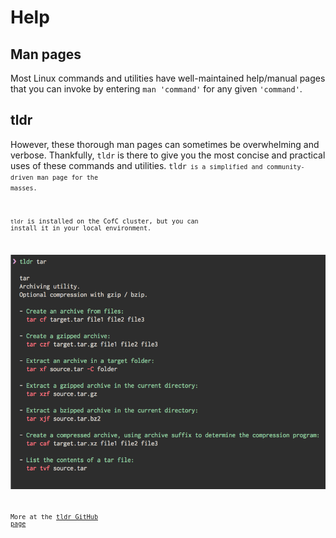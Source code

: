 # Help

## Man pages
Most Linux commands and utilities have well-maintained help/manual pages that you can invoke by entering <code>man 'command'</code> for any given <code>'command'</code>.

## tldr

However, these thorough man pages can sometimes be overwhelming and verbose. Thankfully,
<code>tldr</code> is there to give you the most concise and practical uses of these commands and
utilities.  <code>tldr<code> is a simplified and community-driven man page for the masses.

<code>tldr</code> is installed on the CofC cluster, but you can install it in your local environment.

![tldr](https://github.com/tldr-pages/tldr/blob/master/screenshot.png)

More at the [tldr GitHub page](https://github.com/tldr-pages/tldr)
